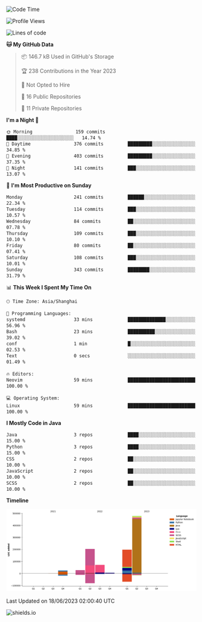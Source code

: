 <!--START_SECTION:waka-->
![Code Time](http://img.shields.io/badge/Code%20Time-298%20hrs%2040%20mins-blue)

![Profile Views](http://img.shields.io/badge/Profile%20Views-1-blue)

![Lines of code](https://img.shields.io/badge/From%20Hello%20World%20I%27ve%20Written-1.0%20million%20lines%20of%20code-blue)

**🐱 My GitHub Data** 

> 📦 146.7 kB Used in GitHub's Storage 
 > 
> 🏆 238 Contributions in the Year 2023
 > 
> 🚫 Not Opted to Hire
 > 
> 📜 16 Public Repositories 
 > 
> 🔑 11 Private Repositories 
 > 
**I'm a Night 🦉** 

```text
🌞 Morning                159 commits         ████░░░░░░░░░░░░░░░░░░░░░   14.74 % 
🌆 Daytime                376 commits         █████████░░░░░░░░░░░░░░░░   34.85 % 
🌃 Evening                403 commits         █████████░░░░░░░░░░░░░░░░   37.35 % 
🌙 Night                  141 commits         ███░░░░░░░░░░░░░░░░░░░░░░   13.07 % 
```
📅 **I'm Most Productive on Sunday** 

```text
Monday                   241 commits         ██████░░░░░░░░░░░░░░░░░░░   22.34 % 
Tuesday                  114 commits         ███░░░░░░░░░░░░░░░░░░░░░░   10.57 % 
Wednesday                84 commits          ██░░░░░░░░░░░░░░░░░░░░░░░   07.78 % 
Thursday                 109 commits         ███░░░░░░░░░░░░░░░░░░░░░░   10.10 % 
Friday                   80 commits          ██░░░░░░░░░░░░░░░░░░░░░░░   07.41 % 
Saturday                 108 commits         ███░░░░░░░░░░░░░░░░░░░░░░   10.01 % 
Sunday                   343 commits         ████████░░░░░░░░░░░░░░░░░   31.79 % 
```


📊 **This Week I Spent My Time On** 

```text
🕑︎ Time Zone: Asia/Shanghai

💬 Programming Languages: 
systemd                  33 mins             ██████████████░░░░░░░░░░░   56.96 % 
Bash                     23 mins             ██████████░░░░░░░░░░░░░░░   39.02 % 
conf                     1 min               █░░░░░░░░░░░░░░░░░░░░░░░░   02.53 % 
Text                     0 secs              ░░░░░░░░░░░░░░░░░░░░░░░░░   01.49 % 

🔥 Editors: 
Neovim                   59 mins             █████████████████████████   100.00 % 

💻 Operating System: 
Linux                    59 mins             █████████████████████████   100.00 % 
```

**I Mostly Code in Java** 

```text
Java                     3 repos             ████░░░░░░░░░░░░░░░░░░░░░   15.00 % 
Python                   3 repos             ████░░░░░░░░░░░░░░░░░░░░░   15.00 % 
CSS                      2 repos             ██░░░░░░░░░░░░░░░░░░░░░░░   10.00 % 
JavaScript               2 repos             ██░░░░░░░░░░░░░░░░░░░░░░░   10.00 % 
SCSS                     2 repos             ██░░░░░░░░░░░░░░░░░░░░░░░   10.00 % 
```



**Timeline**

![Lines of Code chart](https://raw.githubusercontent.com/kopp4/kopp4/main/assets/bar_graph.png)


 Last Updated on 18/06/2023 02:00:40 UTC
<!--END_SECTION:waka-->
![shields.io](https://img.shields.io/github/commit-activity/w/kopp4/kopp4?color=g&label=abusing%20bot&style=flat-square)
